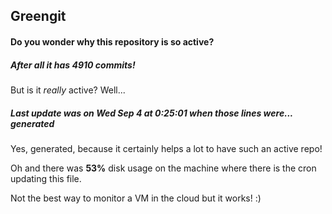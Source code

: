 ## Greengit

#### Do you wonder why this repository is so active?

##### After all it has 4910 commits!

But is it *really* active? Well...

##### Last update was on Wed Sep 4 at 0:25:01 when those lines were... generated

Yes, generated, because it certainly helps a lot to have such an active repo!

Oh and there was **53%** disk usage on the machine
where there is the cron updating this file.

Not the best way to monitor a VM in the cloud but it works! :)
